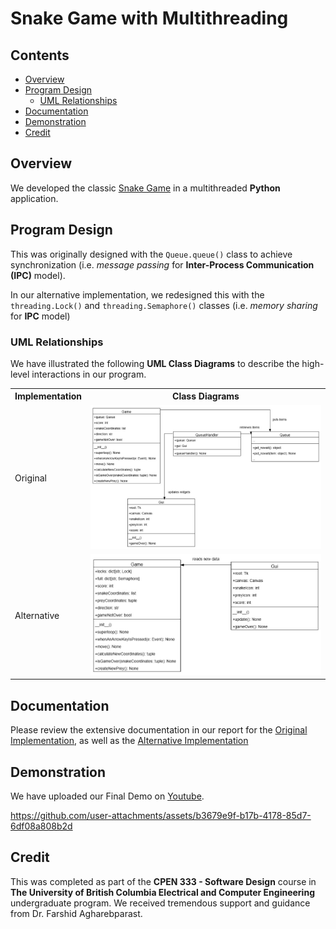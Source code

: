 # Snake Game with Multithreading

## Contents

* [Overview](#Overview)
* [Program Design](#Program-Design)
  * [UML Relationships](#UML-Relationships)
* [Documentation](#Documentation)
* [Demonstration](#Demonstration)
* [Credit](#Credit)

## Overview

We developed the classic [Snake Game](https://en.wikipedia.org/wiki/Snake_(video_game_genre)) in a multithreaded **Python** application.

## Program Design

This was originally designed with the `Queue.queue()` class to achieve synchronization (i.e. *message passing* for **Inter-Process Communication (IPC)** model).

In our alternative implementation, we redesigned this with the
`threading.Lock()` and `threading.Semaphore()` classes (i.e. *memory sharing* for **IPC** model)

### UML Relationships

We have illustrated the following **UML Class Diagrams** to describe the high-level interactions in our program.

<table>
  <tr>
    <th>Implementation</th>
    <th>Class Diagrams</th>
  </tr>
  <tr>
    <td>Original</td>
    <td><img src = "Documentation/Original_ClassDiagrams.jpg"></td>
  </tr>
  <tr>
    <td>Alternative</td>
    <td><img src = "Documentation/Alternative_ClassDiagrams.jpg"></td>
  </tr>
</table>

## Documentation

Please review the extensive documentation in our report for the [Original Implementation](/Documentation/Original/Original.pdf), as well as the [Alternative Implementation](/Documentation/Alternative/Alternative.pdf)

## Demonstration

We have uploaded our Final Demo on <a href="https://www.youtube.com/watch?v=Qz6d5o-q-Cc" target="_blank">Youtube</a>.

https://github.com/user-attachments/assets/b3679e9f-b17b-4178-85d7-6df08a808b2d

## Credit

This was completed as part of the <b>CPEN 333 - Software Design</b> course in <b>The University of British Columbia Electrical and Computer Engineering</b> undergraduate program. We received tremendous support and guidance from Dr. Farshid Agharebparast.
